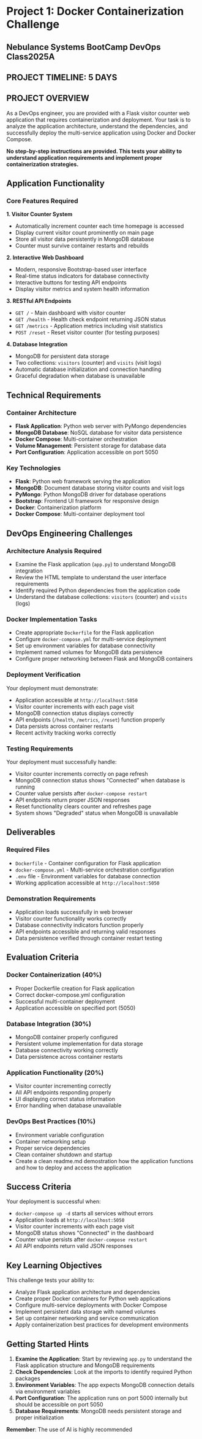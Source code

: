 # Project 1: Docker Containerization Challenge
## Nebulance Systems BootCamp DevOps Class2025A

## PROJECT TIMELINE: 5 DAYS

## PROJECT OVERVIEW

As a DevOps engineer, you are provided with a Flask visitor counter web application that requires containerization and deployment. Your task is to analyze the application architecture, understand the dependencies, and successfully deploy the multi-service application using Docker and Docker Compose.

**No step-by-step instructions are provided. This tests your ability to understand application requirements and implement proper containerization strategies.**

## Application Functionality

### Core Features Required

**1. Visitor Counter System**
- Automatically increment counter each time homepage is accessed
- Display current visitor count prominently on main page
- Store all visitor data persistently in MongoDB database
- Counter must survive container restarts and rebuilds

**2. Interactive Web Dashboard**
- Modern, responsive Bootstrap-based user interface
- Real-time status indicators for database connectivity
- Interactive buttons for testing API endpoints
- Display visitor metrics and system health information

**3. RESTful API Endpoints**
- `GET /` - Main dashboard with visitor counter
- `GET /health` - Health check endpoint returning JSON status
- `GET /metrics` - Application metrics including visit statistics
- `POST /reset` - Reset visitor counter (for testing purposes)

**4. Database Integration**
- MongoDB for persistent data storage
- Two collections: `visitors` (counter) and `visits` (visit logs)
- Automatic database initialization and connection handling
- Graceful degradation when database is unavailable

## Technical Requirements

### Container Architecture
- **Flask Application**: Python web server with PyMongo dependencies
- **MongoDB Database**: NoSQL database for visitor data persistence
- **Docker Compose**: Multi-container orchestration
- **Volume Management**: Persistent storage for database data
- **Port Configuration**: Application accessible on port 5050

### Key Technologies
- **Flask**: Python web framework serving the application
- **MongoDB**: Document database storing visitor counts and visit logs
- **PyMongo**: Python MongoDB driver for database operations
- **Bootstrap**: Frontend UI framework for responsive design
- **Docker**: Containerization platform
- **Docker Compose**: Multi-container deployment tool

## DevOps Engineering Challenges

### Architecture Analysis Required
- Examine the Flask application (`app.py`) to understand MongoDB integration
- Review the HTML template to understand the user interface requirements
- Identify required Python dependencies from the application code
- Understand the database collections: `visitors` (counter) and `visits` (logs)

### Docker Implementation Tasks
- Create appropriate `Dockerfile` for the Flask application
- Configure `docker-compose.yml` for multi-service deployment
- Set up environment variables for database connectivity
- Implement named volumes for MongoDB data persistence
- Configure proper networking between Flask and MongoDB containers

### Deployment Verification
Your deployment must demonstrate:
- Application accessible at `http://localhost:5050`
- Visitor counter increments with each page visit
- MongoDB connection status displays correctly
- API endpoints (`/health`, `/metrics`, `/reset`) function properly
- Data persists across container restarts
- Recent activity tracking works correctly

### Testing Requirements
Your deployment must successfully handle:
- Visitor counter increments correctly on page refresh
- MongoDB connection status shows "Connected" when database is running
- Counter value persists after `docker-compose restart`
- API endpoints return proper JSON responses
- Reset functionality clears counter and refreshes page
- System shows "Degraded" status when MongoDB is unavailable

## Deliverables

### Required Files
- `Dockerfile` - Container configuration for Flask application
- `docker-compose.yml` - Multi-service orchestration configuration
- `.env` file - Environment variables for database connection
- Working application accessible at `http://localhost:5050`

### Demonstration Requirements
- Application loads successfully in web browser
- Visitor counter functionality works correctly
- Database connectivity indicators function properly
- API endpoints accessible and returning valid responses
- Data persistence verified through container restart testing

## Evaluation Criteria

### Docker Containerization (40%)
- Proper Dockerfile creation for Flask application
- Correct docker-compose.yml configuration
- Successful multi-container deployment
- Application accessible on specified port (5050)

### Database Integration (30%)
- MongoDB container properly configured
- Persistent volume implementation for data storage
- Database connectivity working correctly
- Data persistence across container restarts

### Application Functionality (20%)
- Visitor counter incrementing correctly
- All API endpoints responding properly
- UI displaying correct status information
- Error handling when database unavailable

### DevOps Best Practices (10%)
- Environment variable configuration
- Container networking setup
- Proper service dependencies
- Clean container shutdown and startup
- Create a clean readme.md demostration how the application functions and how to deploy and access the application

## Success Criteria

Your deployment is successful when:
- `docker-compose up -d` starts all services without errors
- Application loads at `http://localhost:5050`
- Visitor counter increments with each page visit
- MongoDB status shows "Connected" in the dashboard
- Counter value persists after `docker-compose restart`
- All API endpoints return valid JSON responses

## Key Learning Objectives

This challenge tests your ability to:
- Analyze Flask application architecture and dependencies
- Create proper Docker containers for Python web applications
- Configure multi-service deployments with Docker Compose
- Implement persistent data storage with named volumes
- Set up container networking and service communication
- Apply containerization best practices for development environments

## Getting Started Hints

1. **Examine the Application**: Start by reviewing `app.py` to understand the Flask application structure and MongoDB requirements
2. **Check Dependencies**: Look at the imports to identify required Python packages
3. **Environment Variables**: The app expects MongoDB connection details via environment variables
4. **Port Configuration**: The application runs on port 5000 internally but should be accessible on port 5050
5. **Database Requirements**: MongoDB needs persistent storage and proper initialization

**Remember**: The use of AI is highly recommended
